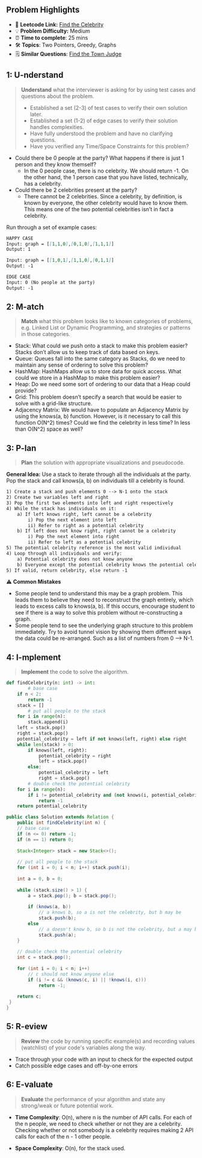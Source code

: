 ## Problem Highlights

* 🔗 **Leetcode Link:** [Find the Celebrity](https://leetcode.com/problems/find-the-celebrity/) 
* 💡 **Problem Difficulty:** Medium
* ⏰ **Time to complete**: 25 mins
* 🛠️ **Topics**: Two Pointers, Greedy, Graphs
* 🗒️ **Similar Questions**: [Find the Town Judge](https://leetcode.com/problems/find-the-town-judge/)
    
## 1: U-nderstand
 
> **Understand** what the interviewer is asking for by using test cases and questions about the problem.
> 
> - Established a set (2-3) of test cases to verify their own solution later.
> - Established a set (1-2) of edge cases to verify their solution handles complexities.
> - Have fully understood the problem and have no clarifying questions.
> - Have you verified any Time/Space Constraints for this problem?

- Could there be 0 people at the party? What happens if there is just 1 person and they know themself?
  - In the 0 people case, there is no celebrity. We should return -1. On the other hand, the 1 person case that you have listed, technically, has a celebrity.
- Could there be 2 celebrities present at the party?
  - There cannot be 2 celebrities. Since a celebrity, by definition, is known by everyone, the other celebrity would have to know them. This means one of the two potential celebrities isn’t in fact a celebrity.

Run through a set of example cases:

```markdown
HAPPY CASE
Input: graph = [[1,1,0],[0,1,0],[1,1,1]]
Output: 1

Input: graph = [[1,0,1],[1,1,0],[0,1,1]]
Output: -1

EDGE CASE
Input: 0 (No people at the party)
Output: -1
```   
    
## 2: M-atch

> **Match** what this problem looks like to known categories of problems, e.g. Linked List or Dynamic Programming, and strategies or patterns in those categories.

- Stack: What could we push onto a stack to make this problem easier? Stacks don’t allow us to keep track of data based on keys.
- Queue: Queues fall into the same category as Stacks, do we need to maintain any sense of ordering to solve this problem?
- HashMap: HashMaps allow us to store data for quick access. What could we store in a HashMap to make this problem easier?
- Heap: Do we need some sort of ordering to our data that a Heap could provide?
- Grid: This problem doesn’t specify a search that would be easier to solve with a grid-like structure.
- Adjacency Matrix: We would have to populate an Adjacency Matrix by using the knows(a, b) function. However, is it necessary to call this function O(N^2) times? Could we find the celebrity in less time? In less than O(N^2) space as well?

## 3: P-lan

> **Plan** the solution with appropriate visualizations and pseudocode.

**General Idea:** Use a stack to iterate through all the individuals at the party. Pop the stack and call knows(a, b) on individuals till a celebrity is found.

```markdown
1) Create a stack and push elements 0 --> N-1 onto the stack
2) Create two variables left and right
3) Pop the first two elements into left and right respectively
4) While the stack has individuals on it:
    a) If left knows right, left cannot be a celebrity
        i) Pop the next element into left
        ii) Refer to right as a potential celebrity
    b) If left does not know right, right cannot be a celebrity
        i) Pop the next element into right
        ii) Refer to left as a potential celebrity
5) The potential celebrity reference is the most valid individual
4) Loop through all individuals and verify:
    a) Potential celebrity does not know anyone
    b) Everyone except the potential celebrity knows the potential celebrity
5) If valid, return celebrity, else return -1
```

⚠️ **Common Mistakes**

* Some people tend to understand this may be a graph problem. This leads them to believe they need to reconstruct the graph entirely, which leads to excess calls to knows(a, b). If this occurs, encourage student to see if there is a way to solve this problem without re-constructing a graph.
* Some people tend to see the underlying graph structure to this problem immediately. Try to avoid tunnel vision by showing them different ways the data could be re-arranged. Such as a list of numbers from 0 --> N-1.

## 4: I-mplement

> **Implement** the code to solve the algorithm.

```python
def findCelebrity(n: int) -> int:
        # base case
	if n < 2:
		return -1
	stack = []
        # put all people to the stack
	for i in range(n):
		stack.append(i)
	left = stack.pop()
	right = stack.pop()
	potential_celebrity = left if not knows(left, right) else right
	while len(stack) > 0:
		if knows(left, right):
			potential_celebrity = right
			left = stack.pop()
		else:
			potential_celebrity = left
			right = stack.pop()
        # double check the potential celebrity
	for i in range(n):
		if i != potential_celebrity and (not knows(i, potential_celebrity) or knows(potential_celebrity, i)):
			return -1
	return potential_celebrity
```
```java
public class Solution extends Relation {
    public int findCelebrity(int n) {
    // base case
    if (n <= 0) return -1;
    if (n == 1) return 0;
    
    Stack<Integer> stack = new Stack<>();
    
    // put all people to the stack
    for (int i = 0; i < n; i++) stack.push(i);
    
    int a = 0, b = 0;
    
    while (stack.size() > 1) {
        a = stack.pop(); b = stack.pop();
        
        if (knows(a, b)) 
            // a knows b, so a is not the celebrity, but b may be
            stack.push(b);
        else 
            // a doesn't know b, so b is not the celebrity, but a may be
            stack.push(a);
    }
    
    // double check the potential celebrity
    int c = stack.pop();
    
    for (int i = 0; i < n; i++)
        // c should not know anyone else
        if (i != c && (knows(c, i) || !knows(i, c)))
            return -1;
    
    return c;
 }
}
```
    
## 5: R-eview

> **Review** the code by running specific example(s) and recording values (watchlist) of your code's variables along the way.

- Trace through your code with an input to check for the expected output
- Catch possible edge cases and off-by-one errors

## 6: E-valuate

> **Evaluate** the performance of your algorithm and state any strong/weak or future potential work.
    
* **Time Complexity**: O(n), where n is the number of API calls. For each of the n people, we need to check whether or not they are a celebrity. Checking whether or not somebody is a celebrity requires making 2 API calls for each of the n - 1 other people.

* **Space Complexity**: O(n), for the stack used. 